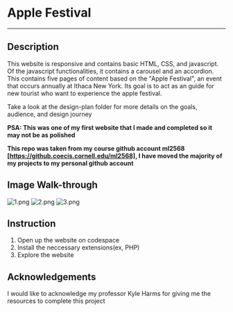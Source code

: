# Apple Festival
___
## Description
This website is responsive and contains basic HTML, CSS, and javascript. Of the javascript functionalities, it contains a carousel and an accordion. This contains five pages of content based on the "Apple Festival", an event that occurs annually at Ithaca New York. Its goal is to act as an guide for new tourist who want to experience the apple festival. 

Take a look at the design-plan folder for more details on the goals, audience, and design journey

**PSA: This was one of my first website that I made and completed so it may not be as polished**

**This repo was taken from my course github account ml2568 [https://github.coecis.cornell.edu/ml2568], I have moved the majority of my projects to my personal github account**

## Image Walk-through

![1.png](Start)
![2.png](events)
![3.png](info)

## Instruction
1. Open up the website on codespace
2. Install the neccessary extensions(ex, PHP)
3. Explore the website

## Acknowledgements
I would like to acknowledge my professor Kyle Harms for giving me the resources to complete this project
